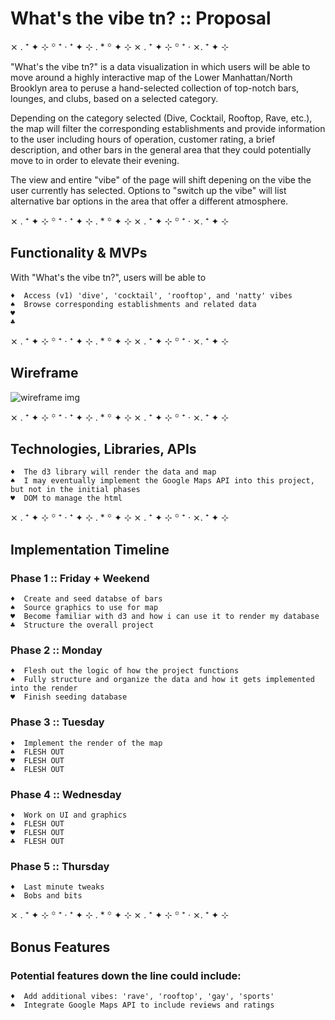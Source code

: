# What's the vibe tn? :: Proposal

⨯ . ⁺ ✦ ⊹ ꙳ ⁺ ‧ ⁺ ✦ ⊹ . * ꙳ ✦ ⊹ ⨯ . ⁺ ✦ ⊹ ꙳ ⁺ ‧ ⨯. ⁺ ✦ ⊹ 

"What's the vibe tn?" is a data visualization in which users will be able to move around a highly interactive map of the Lower Manhattan/North Brooklyn area to peruse a hand-selected collection of top-notch bars, lounges, and clubs, based on a selected category. 

Depending on the category selected (Dive, Cocktail, Rooftop, Rave, etc.), the map will filter the corresponding establishments and provide information to the user including hours of operation, customer rating, a brief description, and other bars in the general area that they could potentially move to in order to elevate their evening.

The view and entire "vibe" of the page will shift depening on the vibe the user currently has selected. Options to "switch up the vibe" will list alternative bar options in the area that offer a different atmosphere.

⨯ . ⁺ ✦ ⊹ ꙳ ⁺ ‧ ⁺ ✦ ⊹ . * ꙳ ✦ ⊹ ⨯ . ⁺ ✦ ⊹ ꙳ ⁺ ‧ ⨯. ⁺ ✦ ⊹ 

## Functionality & MVPs

With "What's the vibe tn?", users will be able to

    ♦  Access (v1) 'dive', 'cocktail', 'rooftop', and 'natty' vibes
    ♠  Browse corresponding establishments and related data
    ♥  
    ♣

⨯ . ⁺ ✦ ⊹ ꙳ ⁺ ‧ ⁺ ✦ ⊹ . * ꙳ ✦ ⊹ ⨯ . ⁺ ✦ ⊹ ꙳ ⁺ ‧ ⨯. ⁺ ✦ ⊹ 

## Wireframe

![wireframe img](https://wireframe.cc/OJoaPh)

⨯ . ⁺ ✦ ⊹ ꙳ ⁺ ‧ ⁺ ✦ ⊹ . * ꙳ ✦ ⊹ ⨯ . ⁺ ✦ ⊹ ꙳ ⁺ ‧ ⨯. ⁺ ✦ ⊹ 

## Technologies, Libraries, APIs

    ♦  The d3 library will render the data and map
    ♠  I may eventually implement the Google Maps API into this project, but not in the initial phases
    ♥  DOM to manage the html

⨯ . ⁺ ✦ ⊹ ꙳ ⁺ ‧ ⁺ ✦ ⊹ . * ꙳ ✦ ⊹ ⨯ . ⁺ ✦ ⊹ ꙳ ⁺ ‧ ⨯. ⁺ ✦ ⊹ 

## Implementation Timeline

### Phase 1 :: Friday + Weekend

    ♦  Create and seed databse of bars
    ♠  Source graphics to use for map
    ♥  Become familiar with d3 and how i can use it to render my database
    ♣  Structure the overall project

### Phase 2 :: Monday

    ♦  Flesh out the logic of how the project functions
    ♠  Fully structure and organize the data and how it gets implemented into the render
    ♥  Finish seeding database

### Phase 3 :: Tuesday

    ♦  Implement the render of the map
    ♠  FLESH OUT
    ♥  FLESH OUT
    ♣  FLESH OUT

### Phase 4 :: Wednesday

    ♦  Work on UI and graphics
    ♠  FLESH OUT
    ♥  FLESH OUT
    ♣  FLESH OUT

### Phase 5 :: Thursday

    ♦  Last minute tweaks
    ♠  Bobs and bits

⨯ . ⁺ ✦ ⊹ ꙳ ⁺ ‧ ⁺ ✦ ⊹ . * ꙳ ✦ ⊹ ⨯ . ⁺ ✦ ⊹ ꙳ ⁺ ‧ ⨯. ⁺ ✦ ⊹ 

## Bonus Features

### Potential features down the line could include:

    ♦  Add additional vibes: 'rave', 'rooftop', 'gay', 'sports'
    ♠  Integrate Google Maps API to include reviews and ratings
    
